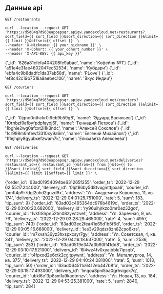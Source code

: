 ## Данные api

`GET /restaurants`

```
curl --location --request GET 'https://d5d04q7d963eapoepsqr.apigw.yandexcloud.net/restaurants?sort_field={{ sort_field }}&sort_direction={{ sort_direction }}&limit={{ limit }}&offset={{ offset }}' \
--header 'X-Nickname: {{ your_nickname }}' \
--header 'X-Cohort: {{ your_cohort_number }}' \
--header 'X-API-KEY: {{ api_key }}'
```

{'_id': '626a81cfefa404208fe9abae', 'name': 'Кофейня №1'}
{'_id': 'a51e4e31ae4602047ec52534', 'name': 'Кубдари'}
{'_id': 'ebfa4c9b8dadfc1da37ab58d', 'name': 'PLove'}
{'_id': 'ef8c42c19b7518a9aebec106', 'name': 'Вкус Индии'}

`GET /couriers`

```
curl --location --request GET 'https://d5d04q7d963eapoepsqr.apigw.yandexcloud.net/couriers?sort_field={{ sort_field }}&sort_direction={{ sort_direction }}&limit={{ limit }}&offset={{ offset }}' \
```

{'_id': '0jqno0nthckr0i9eb9b59g8', 'name': 'Эдуард Васильев'}
{'_id': '10rnbzf0afbyfpdpfayoj6l', 'name': 'Геннадий Петров'}
{'_id': '1bghie2wg0afcxt2i1k3ndc', 'name': 'Алексей Соколов'}
{'_id': '1cr998m6nfewf3310xy9a6m', 'name': 'Евгений Михайлов'}
{'_id': '1flejhply8gyubxefzwam7k', 'name': 'Елизавета Алексеева'}

`GET /deliveries`

```
curl --location --request GET 'https://d5d04q7d963eapoepsqr.apigw.yandexcloud.net/deliveries?restaurant_id={{ restaurant_id }}&from={{ from }}&to={{ to }}&sort_field={{ sort_field }}&sort_direction={{ sort_direction }}&limit={{ limit }}&offset={{ limit }}' \
```

{'order_id': '63ad01954094be631265f255', 'order_ts': '2022-12-29 02:55:17.244000', 'delivery_id': '0lpt86by5d8tvugmttjpxa6', 'courier_id': 'pmft4p9r7dgl2ohd2guzd9x', 'address': 'Ул. Академика Королева, 11, кв. 174', 'delivery_ts': '2022-12-29 04:01:25.751000', 'rate': 5, 'sum': 183, 'tip_sum': 9}
{'order_id': '63ad02c495354dc976b4619c', 'order_ts': '2022-12-29 03:00:20.682000', 'delivery_id': 'ry96uihjrkzo0mr0ez32got', 'courier_id': '1vkfr8hpn52tm08zywtzve1', 'address': 'Ул. Заречная, 9, кв. 76', 'delivery_ts': '2022-12-29 03:28:29.465000', 'rate': 4, 'sum': 4957, 'tip_sum': 743}
{'order_id': '63ad03ec2fea41e65d1b5f6d', 'order_ts': '2022-12-29 03:05:16.668000', 'delivery_id': 'ies3v29qdzr8zn82cpo8krs', 'courier_id': 'm7xvsh36yz3hxspxcsyr7gy', 'address': 'Ул. Советская, 4, кв. 341', 'delivery_ts': '2022-12-29 04:16:18.637000', 'rate': 5, 'sum': 2536, 'tip_sum': 253}
{'order_id': '63ad0519e347a3b90ff41dd8', 'order_ts': '2022-12-29 03:10:17.521000', 'delivery_id': '6l4wz4fv0xyajbblu7ipsqb', 'courier_id': 't4fpxod2e6ctk2cgltpywnt', 'address': 'Ул. Металлургов, 14, кв. 375', 'delivery_ts': '2022-12-29 04:40:24.081000', 'rate': 5, 'sum': 1013, 'tip_sum': 50}
{'order_id': '63ad064511c6412eb447b8fa', 'order_ts': '2022-12-29 03:15:17.493000', 'delivery_id': 'lmqoa8pni5ba0grhvigck7q', 'courier_id': 'ubkl6e13p8sm1a9kaotnnzv', 'address': 'Ул. Новая, 13, кв. 184', 'delivery_ts': '2022-12-29 04:53:25.381000', 'rate': 5, 'sum': 2840, 'tip_sum': 284}
